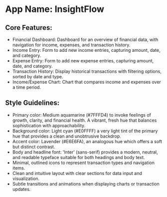 # **App Name**: InsightFlow

## Core Features:

- Financial Dashboard: Dashboard for an overview of financial data, with navigation for income, expenses, and transaction history.
- Income Entry: Form to add new income entries, capturing amount, date, and category.
- Expense Entry: Form to add new expense entries, capturing amount, date, and category.
- Transaction History: Display historical transactions with filtering options, sorted by date and type.
- Income/Expense Chart: Chart that compares income and expenses over a time period.

## Style Guidelines:

- Primary color: Medium aquamarine (#7FFFD4) to invoke feelings of growth, clarity, and financial health. A vibrant, fresh hue that balances sophistication with approachability.
- Background color: Light cyan (#E0FFFF) a very light tint of the primary hue that provides a clean and unobtrusive backdrop.
- Accent color: Lavender (#E6E6FA), an analogous hue which offers a soft but distinct contrast.
- Body and headline font: 'Inter' (sans-serif) provides a modern, neutral, and readable typeface suitable for both headings and body text.
- Minimal, outlined icons to represent transaction types and navigation items.
- Clean and intuitive layout with clear sections for data input and visualization.
- Subtle transitions and animations when displaying charts or transaction updates.